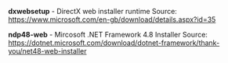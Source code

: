 **dxwebsetup** - DirectX web installer runtime 
Source: https://www.microsoft.com/en-gb/download/details.aspx?id=35

**ndp48-web** - Mircosoft .NET Framework 4.8 Installer
Source: https://dotnet.microsoft.com/download/dotnet-framework/thank-you/net48-web-installer

